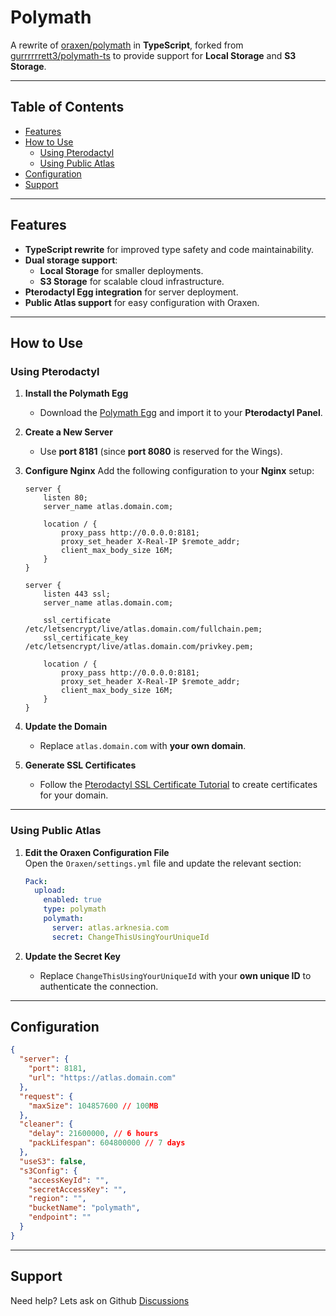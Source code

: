 # Polymath

A rewrite of [oraxen/polymath](https://github.com/oraxen/polymath) in **TypeScript**, forked from [gurrrrrrett3/polymath-ts](https://github.com/gurrrrrrett3/polymath-ts) to provide support for **Local Storage** and **S3 Storage**.

---

## Table of Contents

- [Features](#features)
- [How to Use](#how-to-use)
  - [Using Pterodactyl](#using-pterodactyl)
  - [Using Public Atlas](#using-public-atlas)
- [Configuration](#configuration)
- [Support](#support)

---

## Features

- **TypeScript rewrite** for improved type safety and code maintainability.
- **Dual storage support**:
  - **Local Storage** for smaller deployments.
  - **S3 Storage** for scalable cloud infrastructure.
- **Pterodactyl Egg integration** for server deployment.
- **Public Atlas support** for easy configuration with Oraxen.

---

## How to Use

### Using Pterodactyl

1. **Install the Polymath Egg**

   - Download the [Polymath Egg](https://github.com/Arknesia/Polymath/blob/master/egg-polymath.json) and import it to your **Pterodactyl Panel**.

2. **Create a New Server**

   - Use **port 8181** (since **port 8080** is reserved for the Wings).

3. **Configure Nginx**
   Add the following configuration to your **Nginx** setup:

   ```nginx
   server {
       listen 80;
       server_name atlas.domain.com;

       location / {
           proxy_pass http://0.0.0.0:8181;
           proxy_set_header X-Real-IP $remote_addr;
           client_max_body_size 16M;
       }
   }

   server {
       listen 443 ssl;
       server_name atlas.domain.com;

       ssl_certificate /etc/letsencrypt/live/atlas.domain.com/fullchain.pem;
       ssl_certificate_key /etc/letsencrypt/live/atlas.domain.com/privkey.pem;

       location / {
           proxy_pass http://0.0.0.0:8181;
           proxy_set_header X-Real-IP $remote_addr;
           client_max_body_size 16M;
       }
   }
   ```

4. **Update the Domain**

   - Replace `atlas.domain.com` with **your own domain**.

5. **Generate SSL Certificates**
   - Follow the [Pterodactyl SSL Certificate Tutorial](https://pterodactyl.io/tutorials/creating_ssl_certificates.html) to create certificates for your domain.

---

### Using Public Atlas

1. **Edit the Oraxen Configuration File**  
   Open the `Oraxen/settings.yml` file and update the relevant section:

   ```yaml
   Pack:
     upload:
       enabled: true
       type: polymath
       polymath:
         server: atlas.arknesia.com
         secret: ChangeThisUsingYourUniqueId
   ```

2. **Update the Secret Key**
   - Replace `ChangeThisUsingYourUniqueId` with your **own unique ID** to authenticate the connection.

---

## Configuration

```json
{
  "server": {
    "port": 8181,
    "url": "https://atlas.domain.com"
  },
  "request": {
    "maxSize": 104857600 // 100MB
  },
  "cleaner": {
    "delay": 21600000, // 6 hours
    "packLifespan": 604800000 // 7 days
  },
  "useS3": false,
  "s3Config": {
    "accessKeyId": "",
    "secretAccessKey": "",
    "region": "",
    "bucketName": "polymath",
    "endpoint": ""
  }
}
```

---

## Support

Need help? Lets ask on Github [Discussions](https://github.com/orgs/arknesia/discussions)
